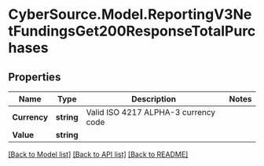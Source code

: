 # CyberSource.Model.ReportingV3NetFundingsGet200ResponseTotalPurchases
## Properties

Name | Type | Description | Notes
------------ | ------------- | ------------- | -------------
**Currency** | **string** | Valid ISO 4217 ALPHA-3 currency code | 
**Value** | **string** |  | 

[[Back to Model list]](../README.md#documentation-for-models) [[Back to API list]](../README.md#documentation-for-api-endpoints) [[Back to README]](../README.md)

